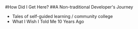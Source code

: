#How Did I Get Here?
##A Non-traditional Developer's Journey

* Tales of self-guided learning / community college
* What I Wish I Told Me 10 Years Ago
